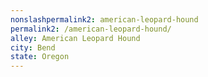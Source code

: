 ```yaml
---
﻿nonslashpermalink2: american-leopard-hound
permalink2: /american-leopard-hound/
alley: American Leopard Hound
city: Bend
state: Oregon
---
```

